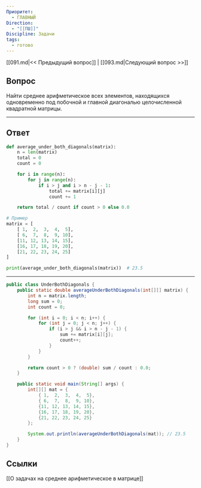 ```yaml
---
Приоритет:
  - ГЛАВНЫЙ
Direction:
  - "[[ПШ]]"
Discipline: Задачи
tags:
  - готово
---
```

[[091.md|<< Предыдущий вопрос]] | [[093.md|Следующий вопрос >>]]
## Вопрос
Найти среднее арифметическое всех элементов, находящихся одновременно под побочной и главной диагональю целочисленной квадратной матрицы.

---
## Ответ
```python
def average_under_both_diagonals(matrix):
    n = len(matrix)
    total = 0
    count = 0

    for i in range(n):
        for j in range(n):
            if i > j and i > n - j - 1:
                total += matrix[i][j]
                count += 1

    return total / count if count > 0 else 0.0

# Пример
matrix = [
    [ 1,  2,  3,  4,  5],
    [ 6,  7,  8,  9, 10],
    [11, 12, 13, 14, 15],
    [16, 17, 18, 19, 20],
    [21, 22, 23, 24, 25]
]

print(average_under_both_diagonals(matrix))  # 23.5
```

---

```java
public class UnderBothDiagonals {
    public static double averageUnderBothDiagonals(int[][] matrix) {
        int n = matrix.length;
        long sum = 0;
        int count = 0;

        for (int i = 0; i < n; i++) {
            for (int j = 0; j < n; j++) {
                if (i > j && i > n - j - 1) {
                    sum += matrix[i][j];
                    count++;
                }
            }
        }

        return count > 0 ? (double) sum / count : 0.0;
    }

    public static void main(String[] args) {
        int[][] mat = {
            { 1,  2,  3,  4,  5},
            { 6,  7,  8,  9, 10},
            {11, 12, 13, 14, 15},
            {16, 17, 18, 19, 20},
            {21, 22, 23, 24, 25}
        };

        System.out.println(averageUnderBothDiagonals(mat)); // 23.5
    }
}
```
## Ссылки
[[О задачах на среднее арифметическое в матрице]]